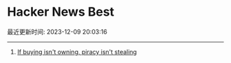 # Hacker News Best

最近更新时间: 2023-12-09 20:03:16

--- 
1. [If buying isn't owning, piracy isn't stealing](https://pluralistic.net/2023/12/08/playstationed/#tyler-james-hill) 
